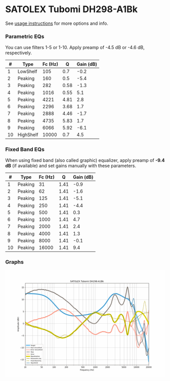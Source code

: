 # SATOLEX Tubomi DH298-A1Bk
See [usage instructions](https://github.com/jaakkopasanen/AutoEq#usage) for more options and info.

### Parametric EQs
You can use filters 1-5 or 1-10. Apply preamp of -4.5 dB or -4.6 dB, respectively.

|   # | Type      |   Fc (Hz) |    Q |   Gain (dB) |
|-----|-----------|-----------|------|-------------|
|   1 | LowShelf  |       105 | 0.7  |        -0.2 |
|   2 | Peaking   |       160 | 0.5  |        -5.4 |
|   3 | Peaking   |       282 | 0.58 |        -1.3 |
|   4 | Peaking   |      1016 | 0.55 |         5.1 |
|   5 | Peaking   |      4221 | 4.81 |         2.8 |
|   6 | Peaking   |      2296 | 3.68 |         1.7 |
|   7 | Peaking   |      2888 | 4.46 |        -1.7 |
|   8 | Peaking   |      4735 | 5.83 |         1.7 |
|   9 | Peaking   |      6066 | 5.92 |        -6.1 |
|  10 | HighShelf |     10000 | 0.7  |         4.5 |

### Fixed Band EQs
When using fixed band (also called graphic) equalizer, apply preamp of **-9.4 dB** (if available) and set gains manually with these parameters.

|   # | Type    |   Fc (Hz) |    Q |   Gain (dB) |
|-----|---------|-----------|------|-------------|
|   1 | Peaking |        31 | 1.41 |        -0.9 |
|   2 | Peaking |        62 | 1.41 |        -1.6 |
|   3 | Peaking |       125 | 1.41 |        -5.1 |
|   4 | Peaking |       250 | 1.41 |        -4.4 |
|   5 | Peaking |       500 | 1.41 |         0.3 |
|   6 | Peaking |      1000 | 1.41 |         4.7 |
|   7 | Peaking |      2000 | 1.41 |         2.4 |
|   8 | Peaking |      4000 | 1.41 |         1.3 |
|   9 | Peaking |      8000 | 1.41 |        -0.1 |
|  10 | Peaking |     16000 | 1.41 |         9.4 |

### Graphs
![](./SATOLEX%20Tubomi%20DH298-A1Bk.png)
